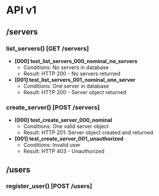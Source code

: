 # API v1

## /servers

### list_servers() [GET /servers]
- **[000] test_list_servers_000_nominal_no_servers**
    - Conditions: No servers in database
    - Result: HTTP 200 - No servers returned
- **[001] test_list_servers_001_nominal_one_server**
    - Conditions: One server in database
    - Result: HTTP 200 - Server object returned

### create_server() [POST /servers]
- **[000] test_create_server_000_nominal**
    - Conditions: One valid server object
    - Result: HTTP 201: Server object created and returned
- **[001] test_create_server_001_unauthorized**
    - Conditions: Invalid user
    - Result: HTTP 403 - Unauthorized


## /users

### register_user() [POST /users]
